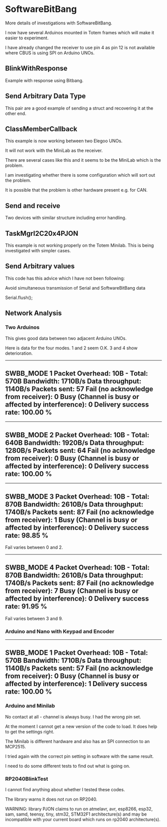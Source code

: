 # SoftwareBitBang

More details of investigations with SoftwareBitBang.

I now have several Arduinos mounted in Totem frames which will make it easier to experiment.

I have already changed the receiver to use pin 4 as pin 12 is not available where CBUS is using SPI on Arduino UNOs.

## BlinkWithResponse

Example with response using Bitbang.

## Send Arbitrary Data Type

This pair are a good example of sending a struct and recovering it at the other end.

## ClassMemberCallback

This example is now working between two Elegoo UNOs.

It will not work with the MiniLab as the receiver.

There are several cases like this and it seems to be the MiniLab which is the problem.

I am investigating whether there is some configuration which will sort out the problem.

It is possible that the problem is other hardware present e.g. for CAN.

## Send and receive

Two devices with similar structure including error handling.

## TaskMgrI2C20x4PJON

This example is not working properly on the Totem Minilab. This is being investigated with simpler cases.

## Send Arbitrary values

This code has this advice which I have not been following:

Avoid simultaneous transmission of Serial and SoftwareBitBang data
  
Serial.flush();


## Network Analysis

### Two Arduinos

This gives good data between two adjacent Arduino UNOs.

Here is data for the four modes. 1 and 2 seem O.K. 3 and 4 show deterioration.

---------------------
SWBB_MODE 1
Packet Overhead: 10B - Total: 570B
Bandwidth: 1710B/s
Data throughput: 1140B/s
Packets sent: 57
Fail (no acknowledge from receiver): 0
Busy (Channel is busy or affected by interference): 0
Delivery success rate: 100.00 %
---------------------

---------------------
SWBB_MODE 2
Packet Overhead: 10B - Total: 640B
Bandwidth: 1920B/s
Data throughput: 1280B/s
Packets sent: 64
Fail (no acknowledge from receiver): 0
Busy (Channel is busy or affected by interference): 0
Delivery success rate: 100.00 %
---------------------

---------------------
SWBB_MODE 3
Packet Overhead: 10B - Total: 870B
Bandwidth: 2610B/s
Data throughput: 1740B/s
Packets sent: 87
Fail (no acknowledge from receiver): 1
Busy (Channel is busy or affected by interference): 0
Delivery success rate: 98.85 %
---------------------

Fail varies between 0 and 2.

---------------------
SWBB_MODE 4
Packet Overhead: 10B - Total: 870B
Bandwidth: 2610B/s
Data throughput: 1740B/s
Packets sent: 87
Fail (no acknowledge from receiver): 7
Busy (Channel is busy or affected by interference): 0
Delivery success rate: 91.95 %
---------------------

Fail varies between 3 and 9.

### Arduino and Nano with Keypad and Encoder

---------------------
SWBB_MODE 1
Packet Overhead: 10B - Total: 570B
Bandwidth: 1710B/s
Data throughput: 1140B/s
Packets sent: 57
Fail (no acknowledge from receiver): 0
Busy (Channel is busy or affected by interference): 1
Delivery success rate: 100.00 %
---------------------

### Arduino and Minilab

No contact at all - channel is always busy. I had the wrong pin set. 

At the moment I cannot get a new version of the code to load. It does help to get the settings right.

The Minilab is different hardware and also has an SPI connection to an MCP2515.

I tried again with the correct pin setting in software with the same result.

I need to do some different tests to find out what is going on.

### RP2040BlinkTest

I cannot find anything about whether I tested these codes.

The library warns it does not run on RP2040.

WARNING: library PJON claims to run on atmelavr, avr, esp8266, esp32, sam, samd, teensy, tiny, stm32, STM32F1 architecture(s) and may be incompatible with your current board which runs on rp2040 architecture(s).

